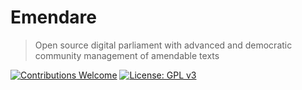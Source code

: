 # Emendare

> Open source digital parliament with advanced and democratic community management of amendable texts

[![Contributions Welcome](https://img.shields.io/badge/contributions-welcome-brightgreen.svg?style=flat)](https://gitlab.com/emendare/emendare/issues) [![License: GPL v3](https://img.shields.io/badge/License-GPL%20v3-blue.svg)](https://www.gnu.org/licenses/gpl-3.0)
